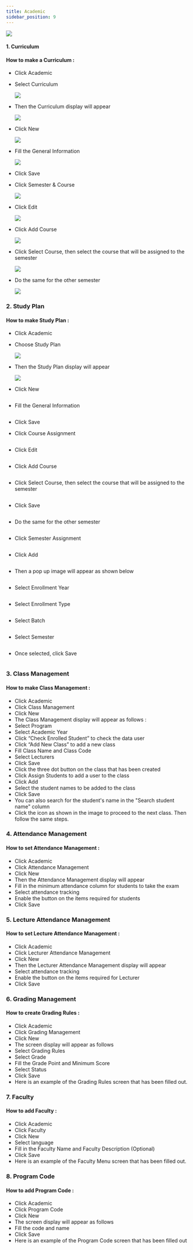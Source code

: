 ```yaml
---
title: Academic
sidebar_position: 9
---
```

![](/img/admin-portal-degrees-academic-1.jpg)

#### 1. Curriculum

#### How to make a Curriculum :

* Click Academic
* Select Curriculum

  ![](/img/admin-portal-degrees-academic-2.jpg)
* Then the Curriculum display will appear

  ![](/img/admin-portal-degrees-academic-3.jpg)
* Click New

  ![](/img/admin-portal-degrees-academic-4.jpg)
* Fill the General Information

  ![](/img/admin-portal-degrees-academic-5.jpg)
* Click Save
* Click Semester & Course

  ![](/img/admin-portal-degrees-academic-6.jpg)
* Click Edit

  ![](/img/admin-portal-degrees-academic-7.jpg)
* Click Add Course

  ![](/img/admin-portal-degrees-academic-10.jpg)
* Click Select Course, then select the course that will be assigned to the semester

  ![](/img/admin-portal-degrees-academic-12.jpg)
* Do the same for the other semester

  ![](/img/admin-portal-degrees-academic-13.jpg)



### 2. Study Plan

#### How to make Study Plan :

* Click Academic
* Choose Study Plan

  ![](/img/admin-portal-degrees-study-plan-1.jpg)
* Then the Study Plan display will appear

  ![](/img/admin-portal-degrees-study-plan-2.jpg)
* Click New

  ![]()
* Fill the General Information

  ![]()
* Click Save
* Click Course Assignment

  ![]()
* Click Edit

  ![]()
* Click Add Course

  ![]()
* Click Select Course, then select the course that will be assigned to the semester

  ![]()
* Click Save

  ![]()
* Do the same for the other semester

  ![]()
* Click Semester Assignment

  ![]()
* Click Add

  ![]()
* Then a pop up image will appear as shown below

  ![]()
* Select Enrollment Year

  ![]()
* Select Enrollment Type

  ![]()
* Select Batch

  ![]()
* Select Semester

  ![]()
* Once selected, click Save

  ![]()



### 3. Class Management

#### How to make Class Management :

* Click Academic
* Click Class Management
* Click New
* The Class Management display will appear as follows : 
* Select Program
* Select Academic Year
* Click “Check Enrolled Student” to check the data user
* Click “Add New Class” to add a new class
* Fill Class Name and Class Code
* Select Lecturers
* Click Save
* Click the three dot button on the class that has been created
* Click Assign Students to add a user to the class
* Click Add
* Select the student names to be added to the class
* Click Save
* You can also search for the student's name in the "Search student name" column
* Click the icon as shown in the image to proceed to the next class. Then follow the same steps.



### 4. Attendance Management

#### How to set Attendance Management :

* Click Academic
* Click Attendance Management
* Click New
* Then the Attendance Management display will appear
* Fill in the minimum attendance column for students to take the exam
* Select attendance tracking
* Enable the button on the items required for students
* Click Save



### **5. Lecture Attendance Management**

#### **How to set Lecture Attendance Management :**

* Click Academic
* Click Lecturer Attendance Management
* Click New
* Then the Lecturer Attendance Management display will appear
* Select attendance tracking
* Enable the button on the items required for Lecturer
* Click Save



### 6. Grading Management

#### How to create Grading Rules :

* Click Academic
* Click Grading Management
* Click New
* The screen display will appear as follows
* Select Grading Rules
* Select Grade
* Fill the Grade Point and Minimum Score
* Select Status
* Click Save
* Here is an example of the Grading Rules screen that has been filled out.



### 7. Faculty

#### How to add Faculty :

* Click Academic
* Click Faculty
* Click New
* Select language
* Fill in the Faculty Name and Faculty Description (Optional)
* Click Save
* Here is an example of the Faculty Menu screen that has been filled out.



### 8. Program Code

#### How to add Program Code :

* Click Academic
* Click Program Code
* Click New
* The screen display will appear as follows
* Fill the code and name
* Click Save
* Here is an example of the Program Code screen that has been filled out
